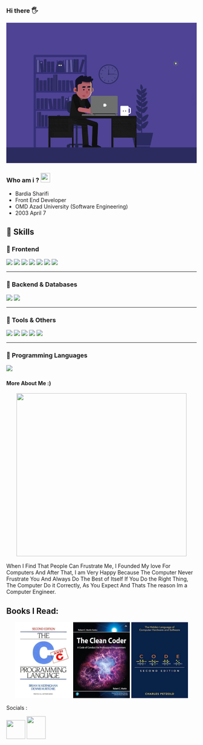 ### Hi there 🖐
<p align="center">
<img src="https://github.com/imsharifix/imsharifix/blob/main/ef16e4e68b0d3cb81e6bb8a8c3258d7e.gif?raw=true" width="550" height="370"/>
</p>

### Who am i ? <img width="25" height="25" src="https://em-content.zobj.net/source/apple/354/cowboy-hat-face_1f920.png">
- Bardia Sharifi
 - Front End Developer
 - OMD Azad University (Software Engineering)
 - 2003 April 7

## 🚀 Skills

### 🔹 Frontend  
<a href="#"><img src="https://img.shields.io/badge/HTML5-E34F26?style=for-the-badge&logo=html5&logoColor=white"></a>
<a href="#"><img src="https://img.shields.io/badge/CSS3-1572B6?style=for-the-badge&logo=css3&logoColor=white"></a>
<a href="#"><img src="https://img.shields.io/badge/JavaScript-323330?style=for-the-badge&logo=javascript&logoColor=F7DF1E"></a>
<a href="#"><img src="https://img.shields.io/badge/React-20232A?style=for-the-badge&logo=react&logoColor=61DAFB"></a>
<a href="#"><img src="https://img.shields.io/badge/Bootstrap-563D7C?style=for-the-badge&logo=bootstrap&logoColor=white"></a>
<a href="#"><img src="https://img.shields.io/badge/Tailwind_CSS-38B2AC?style=for-the-badge&logo=tailwind-css&logoColor=white"></a>
<a href="#"><img src="https://img.shields.io/badge/Sass-CC6699?style=for-the-badge&logo=sass&logoColor=white"></a>

---

### 🔹 Backend & Databases  
<a href="#"><img src="https://img.shields.io/badge/MongoDB-4EA94B?style=for-the-badge&logo=mongodb&logoColor=white"></a>
<a href="#"><img src="https://img.shields.io/badge/MySQL-005C84?style=for-the-badge&logo=mysql&logoColor=white"></a>

---

### 🔹 Tools & Others  
<a href="#"><img src="https://img.shields.io/badge/npm-CB3837?style=for-the-badge&logo=npm&logoColor=white"></a>
<a href="#"><img src="https://img.shields.io/badge/GIT-E44C30?style=for-the-badge&logo=git&logoColor=white"></a>
<a href="#"><img src="https://img.shields.io/badge/GNU%20Bash-4EAA25?style=for-the-badge&logo=GNU%20Bash&logoColor=white"></a>
<a href="#"><img src="https://img.shields.io/badge/Linux-FCC624?style=for-the-badge&logo=linux&logoColor=black"></a>
<a href="#"><img src="https://img.shields.io/badge/Figma-F24E1E?style=for-the-badge&logo=figma&logoColor=white"></a>

---

### 🔹 Programming Languages  
<a href="#"><img src="https://img.shields.io/badge/C-00599C?style=for-the-badge&logo=c&logoColor=white"></a>




#### More About Me :)
<p align="center">
<img src="https://github.com/imsharifix/imsharifix/blob/main/8dfb81120147773.60ac1dfdb4c2c.gif?raw=true" width="450" height="430"/>
</p>
When I  Find That People Can Frustrate Me, I Founded My love For Computers And After That, I am Very Happy Because The Computer Never Frustrate You And Always Do The Best of Itself If You Do the Right Thing, The Computer Do it Correctly, As You Expect And Thats The reason Im a Computer Engineer.

## Books I Read:
<p align="center">
<a href=""><img  width="150" height="200" src="https://github.com/imsharifix/imsharifix/blob/main/C%20programming%20language.jpg?raw=true"></a>
<a href="#"><img  width="150" height="200" src="https://github.com/imsharifix/imsharifix/blob/main/The%20clean%20coder.jpg?raw=true"></a>
  <a href="#"><img  width="150" height="200" src="https://github.com/imsharifix/imsharifix/blob/main/Code.jpg?raw=true"></a>
</p>
Socials :

<p>
<a href="https://t.me/bardiasharifix"><img  width="50" height="50" src="https://raw.githubusercontent.com/get-icon/geticon/fc0f660daee147afb4a56c64e12bde6486b73e39/icons/telegram.svg"></a>
<a href="https://www.linkedin.com/in/bardia-sharifi-110a07263/"><img  width="50" height="60" src="https://raw.githubusercontent.com/get-icon/geticon/fc0f660daee147afb4a56c64e12bde6486b73e39/icons/linkedin-icon.svg"></a>
</p>




